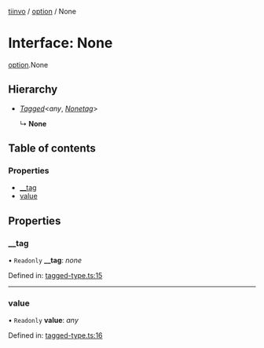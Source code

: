 [tiinvo](../README.md) / [option](../modules/option.md) / None

# Interface: None

[option](../modules/option.md).None

## Hierarchy

* [*Tagged*](../README.md#tagged)<*any*, [*Nonetag*](../modules/option.md#nonetag)\>

  ↳ **None**

## Table of contents

### Properties

- [\_\_tag](option.none.md#__tag)
- [value](option.none.md#value)

## Properties

### \_\_tag

• `Readonly` **\_\_tag**: *none*

Defined in: [tagged-type.ts:15](https://github.com/OctoD/tiinvo/blob/16ea627/src/tagged-type.ts#L15)

___

### value

• `Readonly` **value**: *any*

Defined in: [tagged-type.ts:16](https://github.com/OctoD/tiinvo/blob/16ea627/src/tagged-type.ts#L16)
